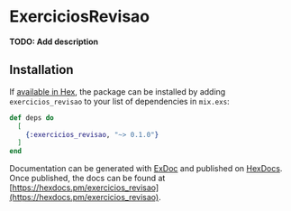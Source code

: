 # ExerciciosRevisao

**TODO: Add description**

## Installation

If [available in Hex](https://hex.pm/docs/publish), the package can be installed
by adding `exercicios_revisao` to your list of dependencies in `mix.exs`:

```elixir
def deps do
  [
    {:exercicios_revisao, "~> 0.1.0"}
  ]
end
```

Documentation can be generated with [ExDoc](https://github.com/elixir-lang/ex_doc)
and published on [HexDocs](https://hexdocs.pm). Once published, the docs can
be found at [https://hexdocs.pm/exercicios_revisao](https://hexdocs.pm/exercicios_revisao).

